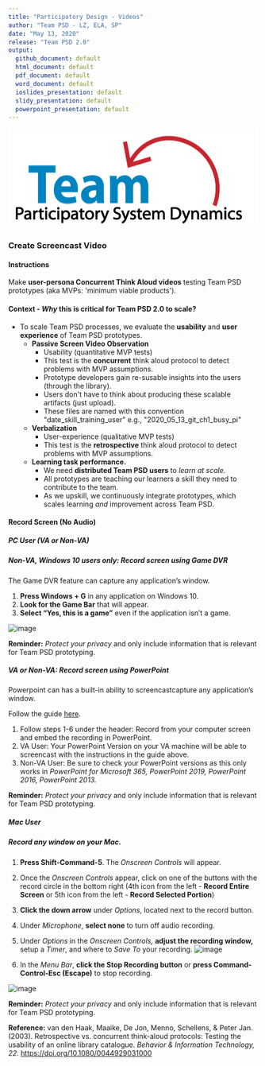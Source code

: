 ```yaml
---
title: "Participatory Design - Videos"
author: "Team PSD - LZ, ELA, SP"
date: "May 13, 2020"
release: "Team PSD 2.0"
output: 
  github_document: default
  html_document: default
  pdf_document: default
  word_document: default
  ioslides_presentation: default
  slidy_presentation: default
  powerpoint_presentation: default
---
```



<img src = "https://github.com/lzim/teampsd/blob/teampsd_style/teampsd_logo/team_psd_logo_sm.png"
     height = "200" width = "600">  

### Create Screencast Video

#### Instructions

Make **user-persona Concurrent Think Aloud videos** testing Team PSD prototypes (aka MVPs: 'minimum viable products').

#### Context - _Why_ this is critical for Team PSD 2.0 to scale?

- To scale Team PSD processes, we evaluate the **usability** and **user experience** of Team PSD prototypes.
     - **Passive Screen Video Observation** 
          - Usability (quantitative MVP tests)
          - This test is the **concurrent** think aloud protocol to detect problems with MVP assumptions.
          - Prototype developers gain re-susable insights into the users (through the library).
          - Users don't have to think about producing these scalable artifacts (just upload).
          - These files are named with this convention "date_skill_training_user" e.g., "2020_05_13_git_ch1_busy_pi"
     - **Verbalization**
          - User-experience (qualitative MVP tests)
          - This test is the **retrospective** think aloud protocol to detect problems with MVP assumptions.
     - **Learning task performance.**
          - We need **distributed Team PSD users** to _learn at scale._
          - All prototypes are teaching our learners a skill they need to contribute to the team.
          - As we upskill, we continuously integrate prototypes, which scales learning _and_ improvement across Team PSD. 

#### Record Screen (No Audio) 

##### PC User (VA or Non-VA)

##### Non-VA, Windows 10 users only: Record screen using Game DVR 

The Game DVR feature can capture any application’s window. 

1. **Press Windows + G** in any application on Windows 10. 
2. **Look for the Game Bar** that will appear. 
3. **Select “Yes, this is a game”** even if the application isn’t a game. 

![image](https://user-images.githubusercontent.com/59668647/88048959-170b9280-cb09-11ea-9234-cb53a14325df.png)

**Reminder:** _Protect your privacy_ and only include information that is relevant for Team PSD prototyping.

##### VA or Non-VA: Record screen using PowerPoint

Powerpoint can has a built-in ability to screencastcapture any application’s window. 

Follow the guide [here](https://support.microsoft.com/en-us/office/record-your-screen-in-powerpoint-0b4c3f65-534c-4cf1-9c59-402b6e9d79d0#OfficeVersion=Newer_versions).

1. Follow steps 1-6 under the header: Record from your computer screen and embed the recording in PowerPoint.
2. VA User: Your PowerPoint Version on your VA machine will be able to screencast with the instructions in the guide above.
3. Non-VA User: Be sure to check your PowerPoint versions as this only works in *PowerPoint for Microsoft 365, PowerPoint 2019, PowerPoint 2016, PowerPoint 2013.*

**Reminder:** _Protect your privacy_ and only include information that is relevant for Team PSD prototyping.

##### Mac User

##### Record any window on your Mac.

1. **Press Shift-Command-5**. The _Onscreen Controls_ will appear.
2. Once the _Onscreen Controls_ appear, click on one of the buttons with the record circle in the bottom right (4th icon from the left - **Record Entire Screen** or 5th icon from the left - **Record Selected Portion**)
3. **Click the down arrow** under _Options_, located next to the record button.
4. Under _Microphone_, **select none** to turn off audio recording.
5. Under _Options_ in the _Onscreen Controls,_ **adjust the recording window,** setup a _Timer_, and where to _Save To_ your recording.
![image](https://user-images.githubusercontent.com/59668647/88048975-1d9a0a00-cb09-11ea-8e4b-549d3e397cb9.png)

6. In the _Menu Bar_, **click the Stop Recording button** or **press Command-Control-Esc (Escape)** to stop recording.

![image](https://user-images.githubusercontent.com/59668647/88048985-22f75480-cb09-11ea-9d7a-c04d989f1dcc.png)

**Reminder:** _Protect your privacy_ and only include information that is relevant for Team PSD prototyping.
     
**Reference:** van den Haak, Maaike, De Jon, Menno, Schellens, & Peter Jan. (2003). Retrospective vs. concurrent think-aloud protocols: Testing the usability of an online library catalogue. _Behavior & Information Technology, 22._ https://doi.org/10.1080/0044929031000

